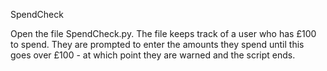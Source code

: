SpendCheck

Open the file SpendCheck.py. The file keeps track of a user who has £100 to spend. 
They are prompted to enter the amounts they spend until this goes over £100 - at which point they are warned and the script ends.

